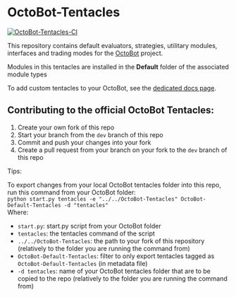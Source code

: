 # OctoBot-Tentacles
[![OctoBot-Tentacles-CI](https://github.com/Drakkar-Software/OctoBot-Tentacles/workflows/OctoBot-Tentacles-CI/badge.svg)](https://github.com/Drakkar-Software/OctoBot-Tentacles/actions)

This repository contains default evaluators, strategies, utilitary modules, interfaces and trading modes for the [OctoBot](https://github.com/Drakkar-Software/OctoBot) project.

Modules in this tentacles are installed in the **Default** folder of the associated module types

To add custom tentacles to your OctoBot, see the [dedicated docs page](https://developer.octobot.info/guides/customize-your-octobot).

## Contributing to the official OctoBot Tentacles:
1. Create your own fork of this repo
2. Start your branch from the `dev` branch of this repo
3. Commit and push your changes into your fork
4. Create a pull request from your branch on your fork to the `dev` branch of this repo

Tips:

To export changes from your local OctoBot tentacles folder into this repo, run this command from your OctoBot folder:   
`python start.py tentacles -e "../../OctoBot-Tentacles" OctoBot-Default-Tentacles -d "tentacles"`  
Where: 
- `start.py`: start.py script from your OctoBot folder
- `tentacles`: the tentacles command of the script
- `../../OctoBot-Tentacles`: the path to your fork of this repository (relatively to the folder you are running the command from)
- `OctoBot-Default-Tentacles`: filter to only export tentacles tagged as `OctoBot-Default-Tentacles` (in metadata file)
- `-d tentacles`: name of your OctoBot tentacles folder that are to be copied to the repo (relatively to the folder you are running the command from)
